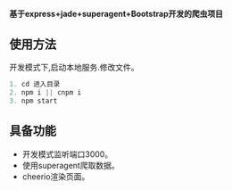 #### 基于express+jade+superagent+Bootstrap开发的爬虫项目

## 使用方法

开发模式下,启动本地服务.修改文件。
```js
1. cd 进入目录
2. npm i || cnpm i
3. npm start  
```

## 具备功能

- 开发模式监听端口3000。
- 使用superagent爬取数据。
- cheerio渲染页面。
